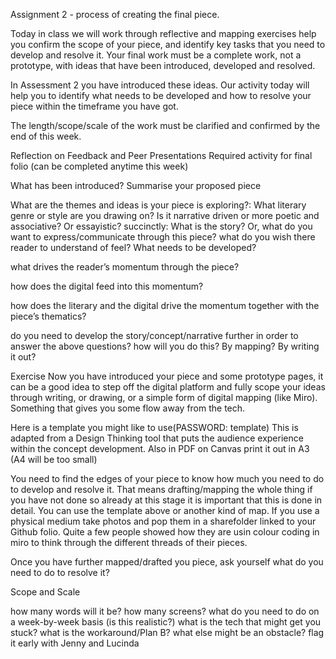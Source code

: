 Assignment 2 - process of creating the final piece.

Today in class we will work through reflective and mapping exercises help you confirm the scope of your piece, and identify key tasks that you need to develop and resolve it. Your final work must be a complete work, not a prototype, with ideas that have been introduced, developed and resolved.

In Assessment 2 you have introduced these ideas. Our activity today will help you to identify what needs to be developed and how to resolve your piece within the timeframe you have got.

The length/scope/scale of the work must be clarified and confirmed by the end of this week.

Reflection on Feedback and Peer Presentations Required activity for final folio (can be completed anytime this week)

What has been introduced? Summarise your proposed piece

What are the themes and ideas is your piece is exploring?:
What literary genre or style are you drawing on? Is it narrative driven or more poetic and associative? Or essayistic?
succinctly: What is the story? Or, what do you want to express/communicate through this piece?
what do you wish there reader to understand of feel?
What needs to be developed?

what drives the reader’s momentum through the piece?

how does the digital feed into this momentum?

how does the literary and the digital drive the momentum together with the piece’s thematics?

do you need to develop the story/concept/narrative further in order to answer the above questions? how will you do this? By mapping? By writing it out?

Exercise Now you have introduced your piece and some prototype pages, it can be a good idea to step off the digital platform and fully scope your ideas through writing, or drawing, or a simple form of digital mapping (like Miro). Something that gives you some flow away from the tech.

Here is a template you might like to use(PASSWORD: template) This is adapted from a Design Thinking tool that puts the audience experience within the concept development. Also in PDF on Canvas print it out in A3 (A4 will be too small)

You need to find the edges of your piece to know how much you need to do to develop and resolve it. That means drafting/mapping the whole thing if you have not done so already at this stage it is important that this is done in detail. You can use the template above or another kind of map. If you use a physical medium take photos and pop them in a sharefolder linked to your Github folio. Quite a few people showed how they are usin colour coding in miro to think through the different threads of their pieces.

Once you have further mapped/drafted you piece, ask yourself what do you need to do to resolve it?

Scope and Scale

how many words will it be?
how many screens?
what do you need to do on a week-by-week basis (is this realistic?)
what is the tech that might get you stuck? what is the workaround/Plan B?
what else might be an obstacle? flag it early with Jenny and Lucinda
